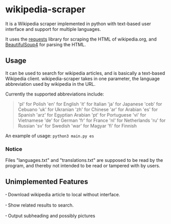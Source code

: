 # wikipedia-scraper
It is a Wikipedia scraper implemented in python with text-based user interface and support for multiple languages.

It uses the [requests](https://pypi.org/project/requests/) library for scraping the HTML of wikipedia.org, and [BeautifulSoup4](https://pypi.org/project/beautifulsoup4/) for parsing the HTML.

## Usage
It can be used to search for wikipedia articles, and is basically a text-based Wikipedia client.
wikipedia-scraper takes in one parameter, the language abbreviation used by wikipedia in the URL. 

Currently the supported abbreviations include: 
> 'pl' for Polish
> 'en' for English
> 'it' for Italian
> 'ja' for Japanese
> 'ceb' for Cebuano
> 'uk' for Ukranian
> 'zh' for Chinese
> 'ar' for Arabian
> 'es' for Spanish
> 'arz' for Egyptian Arabian
> 'pt' for Portuguese
> 'vi' for Vietnamese
> 'de' for German
> 'fr' for France
> 'nl' for Netherlands
> 'ru' for Russian
> 'sv' for Swedish
> 'war' for Magyar
> 'fi' for Finnish 


An example of usage: 
`python3 main.py es`

### Notice
Files "languages.txt" and "translations.txt" are supposed to be read by the program, and thereby not intended to be read or tampered with by users.

## Unimplemented Features
  ꞏ  Download wikipedia article to local without interface.
  
  ꞏ  Show related results to search.
  
  ꞏ  Output subheading and possibly pictures
